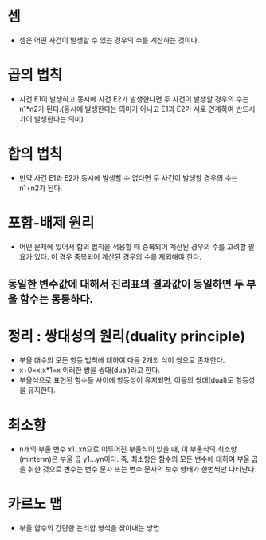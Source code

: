 # 셈
- 셈은 어떤 사건이 발생할 수 있는 경우의 수를 계산하는 것이다.
# 곱의 법칙
- 사건 E1이 발생하고 동시에 사건 E2가 발생한다면 두 사건이 발생할 경우의 수는 n1*n2가 된다.(동시에 발생한다는 의미가 아니고 E1과 E2가 서로 연계하여 반드시 가이 발생한다는 의미)
# 합의 법칙
- 만약 사건 E1과 E2가 동시에 발생할 수 없다면 두 사건이 발생할 경우의 수는 n1+n2가 된다.
# 포함-배제 원리
- 어떤 문제에 있어서 합의 법칙을 적용할 때 중복되어 계산된 경우의 수를 고려할 필요가 있다. 이 경우 중복되어 계산된 경우의 수를 제외해야 한다.
## 동일한 변수값에 대해서 진리표의 결과값이 동일하면 두 부울 함수는 동등하다.
# 정리 : 쌍대성의 원리(duality principle)
- 부울 대수의 모든 항등 법칙에 대하여 다음 2개의 식이 쌍으로 존재한다.
- x+0=x,x*1=x 이러한 쌍을 쌍대(dual)라고 한다.
- 부울식으로 표현된 함수들 사이에 항등성이 유지되면, 이들의 쌍대(dual)도 항등성을 유지한다.
# 최소항
- n개의 부울 변수 x1..xn으로 이루어진 부울식이 있을 때, 이 부울식의 최소항(minterm)은 부울 곱 y1...yn이다.
즉, 최소항은 함수의 모든 변수에 대하여 부울 곱을 취한 것으로 변수는 변수 문자 또는 변수 문자의 보수 형태가 한번씩만 나타난다.
# 카르노 맵
- 부울 함수의 간단한 논리합 형식을 찾아내는 방법